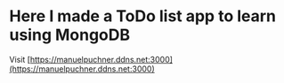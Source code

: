 # Here I made a ToDo list app to learn using MongoDB
Visit [https://manuelpuchner.ddns.net:3000](https://manuelpuchner.ddns.net:3000)
